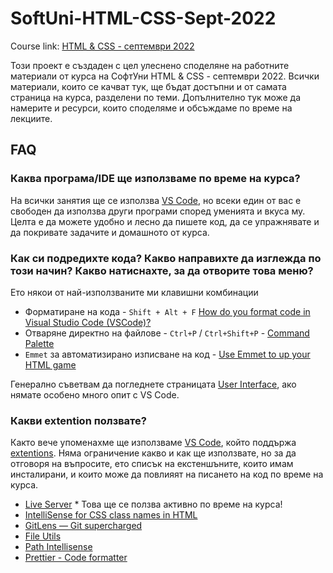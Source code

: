 # SoftUni-HTML-CSS-Sept-2022

Course link: [HTML & CSS - септември 2022](https://softuni.bg/trainings/3855/html-and-css-september-2022)

Този проект е създаден с цел улеснено споделяне на работните материали от курса на СофтУни HTML & CSS - септември 2022. Всички материали, които се качват тук, ще бъдат достъпни и от самата страница на курса, разделени по теми. Допълнително тук може да намерите и ресурси, които споделяме и обсъждаме по време на лекциите.


## FAQ

### Каква програма/IDE ще използваме по време на курса?
На всички занятия ще се използва [VS Code](https://code.visualstudio.com/), но всеки един от вас е свободен да използва други програми според уменията и вкуса му. Целта е да можете удобно и лесно да пишете код, да се упражнявате и да покривате задачите и домашното от курса.

### Как си подредихте кода? Какво направихте да изглежда по този начин? Какво натиснахте, за да отворите това меню?
Ето някои от най-използваните ми клавишни комбинации
- Форматиране на кода - `Shift + Alt + F` [How do you format code in Visual Studio Code (VSCode)?](https://stackoverflow.com/questions/29973357/how-do-you-format-code-in-visual-studio-code-vscode)
- Отваряне директно на файлове - `Ctrl+P` / `Ctrl+Shift+P` - [Command Palette](https://code.visualstudio.com/docs/getstarted/userinterface#_command-palette)
- `Emmet` за автоматизирано изписване на код - [Use Emmet to up your HTML game](https://www.youtube.com/watch?v=EhRPdUv1ZrA)

Генерално съветвам да погледнете страницата [User Interface](https://code.visualstudio.com/docs/getstarted/userinterface), ако нямате особено много опит с VS Code.



### Какви extention ползвате?
Както вече упоменахме ще използваме [VS Code](https://code.visualstudio.com/), който поддържа [extentions](https://code.visualstudio.com/docs/editor/extension-marketplace). Няма ограничение какво и как ще използвате, но за да отговоря на въпросите, ето списък на екстеншъните, които имам инсталирани, и които може да повлияят на писането на код по време на курса.
- [Live Server](https://marketplace.visualstudio.com/items?itemName=ritwickdey.LiveServer) * Това ще се ползва активно по време на курса!
- [IntelliSense for CSS class names in HTML](https://marketplace.visualstudio.com/items?itemName=Zignd.html-css-class-completion)
- [GitLens — Git supercharged](https://marketplace.visualstudio.com/items?itemName=eamodio.gitlens)
- [File Utils](https://marketplace.visualstudio.com/items?itemName=sleistner.vscode-fileutils)
- [Path Intellisense](https://marketplace.visualstudio.com/items?itemName=christian-kohler.path-intellisense)
- [Prettier - Code formatter](https://marketplace.visualstudio.com/items?itemName=esbenp.prettier-vscode)